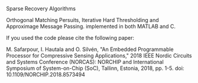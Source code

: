 Sparse Recovery Algorithms 

Orthogonal Matching Persuits,
Iterative Hard Thresholding and
Approximage Message Passing.
implemented in both MATLAB and C. 

If you used the code please cite the following paper:

M. Safarpour, I. Hautala and O. Silvén, "An Embedded Programmable Processor for Compressive Sensing Applications," 2018 IEEE Nordic Circuits and Systems Conference (NORCAS): NORCHIP and International Symposium of System-on-Chip (SoC), Tallinn, Estonia, 2018, pp. 1-5.
doi: 10.1109/NORCHIP.2018.8573494
